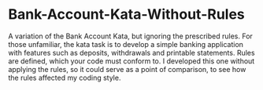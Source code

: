 Bank-Account-Kata-Without-Rules
===============================

A variation of the Bank Account Kata, but ignoring the prescribed rules. For those unfamiliar, the kata task is to develop a simple banking application with features such as deposits, withdrawals and printable statements. Rules are defined, which your code must conform to. I developed this one without applying the rules, so it could serve as a point of comparison, to see how the rules affected my coding style.